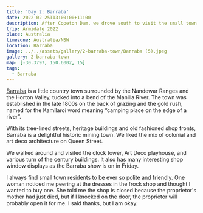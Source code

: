 ```yaml
---
title: 'Day 2: Barraba'
date: 2022-02-25T13:00:00+11:00
description: After Copeton Dam, we drove south to visit the small town of Barraba.
trip: Armidale 2022
place: Australia
timezone: Australia/NSW
location: Barraba
image: ../../assets/gallery/2-barraba-town/Barraba (5).jpeg
gallery: 2-barraba-town
map: [-30.3797, 150.6002, 15]
tags:
  - Barraba
---
```


[Barraba](https://www.visitnsw.com/destinations/country-nsw/tamworth-area/barraba) is a little country town surrounded by the Nandewar Ranges and the Horton Valley, tucked into a bend of the Manilla River. The town was established in the late 1800s on the back of grazing and the gold rush, named for the Kamilaroi word meaning “camping place on the edge of a river”.

With its tree-lined streets, heritage buildings and old fashioned shop fronts, Barraba is a delightful historic mining town. We liked the mix of colonial and art deco architecture on Queen Street.

We walked around and visited the clock tower, Art Deco playhouse, and various turn of the century buildings. It also has many interesting shop window displays as the Barraba show is on in Friday.

I always find small town residents to be ever so polite and friendly. One woman noticed me peering at the dresses in the frock shop and thought I wanted to buy one. She told me the shop is closed because the proprietor's mother had just died, but if I knocked on the door, the proprietor will probably open it for me. I said thanks, but I am okay.
